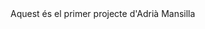 <html>
<head>
<meta charset="utf-8">
Aquest és el primer projecte d'Adrià Mansilla
</Head>
<body>
</body>
</html>
